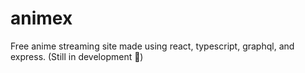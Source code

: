 # animex
Free anime streaming site made using react, typescript, graphql, and express.
(Still in development 🚧)
